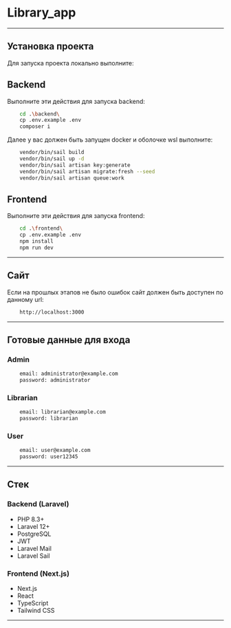 # Library_app

---

## Установка проекта

Для запуска проекта локально выполните:

## Backend

Выполните эти действия для запуска backend:
```bash
    cd .\backend\
    cp .env.example .env
    composer i
```
Далее у вас должен быть запущен docker и оболочке wsl выполните:

```bash
    vendor/bin/sail build
    vendor/bin/sail up -d
    vendor/bin/sail artisan key:generate
    vendor/bin/sail artisan migrate:fresh --seed
    vendor/bin/sail artisan queue:work
```

## Frontend

Выполните эти действия для запуска frontend:
```bash
    cd .\frontend\
    cp .env.example .env
    npm install
    npm run dev
```
---
## Сайт

Если на прошлых этапов не было ошибок сайт должен быть доступен по данному url:

```bash
    http://localhost:3000
```

---

## Готовые данные для входа

### Admin
```bash
    email: administrator@example.com
    password: administrator
```
### Librarian
```bash
    email: librarian@example.com
    password: librarian
```
### User
```bash
    email: user@example.com
    password: user12345
```
---
## Стек

### Backend (Laravel)
- PHP 8.3+
- Laravel 12+
- PostgreSQL
- JWT 
- Laravel Mail 
- Laravel Sail 

### Frontend (Next.js)
- Next.js 
- React 
- TypeScript
- Tailwind CSS

---


